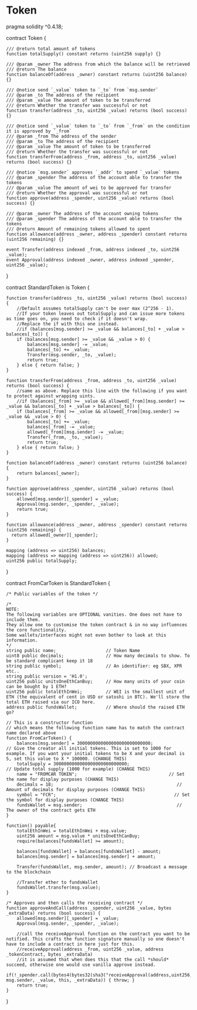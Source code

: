 # Token
pragma solidity ^0.4.18;

contract Token {

    /// @return total amount of tokens
    function totalSupply() constant returns (uint256 supply) {}

    /// @param _owner The address from which the balance will be retrieved
    /// @return The balance
    function balanceOf(address _owner) constant returns (uint256 balance) {}

    /// @notice send `_value` token to `_to` from `msg.sender`
    /// @param _to The address of the recipient
    /// @param _value The amount of token to be transferred
    /// @return Whether the transfer was successful or not
    function transfer(address _to, uint256 _value) returns (bool success) {}

    /// @notice send `_value` token to `_to` from `_from` on the condition it is approved by `_from`
    /// @param _from The address of the sender
    /// @param _to The address of the recipient
    /// @param _value The amount of token to be transferred
    /// @return Whether the transfer was successful or not
    function transferFrom(address _from, address _to, uint256 _value) returns (bool success) {}

    /// @notice `msg.sender` approves `_addr` to spend `_value` tokens
    /// @param _spender The address of the account able to transfer the tokens
    /// @param _value The amount of wei to be approved for transfer
    /// @return Whether the approval was successful or not
    function approve(address _spender, uint256 _value) returns (bool success) {}

    /// @param _owner The address of the account owning tokens
    /// @param _spender The address of the account able to transfer the tokens
    /// @return Amount of remaining tokens allowed to spent
    function allowance(address _owner, address _spender) constant returns (uint256 remaining) {}

    event Transfer(address indexed _from, address indexed _to, uint256 _value);
    event Approval(address indexed _owner, address indexed _spender, uint256 _value);

}

contract StandardToken is Token {

    function transfer(address _to, uint256 _value) returns (bool success) {
        //Default assumes totalSupply can't be over max (2^256 - 1).
        //If your token leaves out totalSupply and can issue more tokens as time goes on, you need to check if it doesn't wrap.
        //Replace the if with this one instead.
        //if (balances[msg.sender] >= _value && balances[_to] + _value > balances[_to]) {
        if (balances[msg.sender] >= _value && _value > 0) {
            balances[msg.sender] -= _value;
            balances[_to] += _value;
            Transfer(msg.sender, _to, _value);
            return true;
        } else { return false; }
    }

    function transferFrom(address _from, address _to, uint256 _value) returns (bool success) {
        //same as above. Replace this line with the following if you want to protect against wrapping uints.
        //if (balances[_from] >= _value && allowed[_from][msg.sender] >= _value && balances[_to] + _value > balances[_to]) {
        if (balances[_from] >= _value && allowed[_from][msg.sender] >= _value && _value > 0) {
            balances[_to] += _value;
            balances[_from] -= _value;
            allowed[_from][msg.sender] -= _value;
            Transfer(_from, _to, _value);
            return true;
        } else { return false; }
    }

    function balanceOf(address _owner) constant returns (uint256 balance) {
        return balances[_owner];
    }

    function approve(address _spender, uint256 _value) returns (bool success) {
        allowed[msg.sender][_spender] = _value;
        Approval(msg.sender, _spender, _value);
        return true;
    }

    function allowance(address _owner, address _spender) constant returns (uint256 remaining) {
      return allowed[_owner][_spender];
    }

    mapping (address => uint256) balances;
    mapping (address => mapping (address => uint256)) allowed;
    uint256 public totalSupply;
}

contract FromCarToken is StandardToken { 

    /* Public variables of the token */

    /*
    NOTE:
    The following variables are OPTIONAL vanities. One does not have to include them.
    They allow one to customise the token contract & in no way influences the core functionality.
    Some wallets/interfaces might not even bother to look at this information.
    */
    string public name;                   // Token Name
    uint8 public decimals;                // How many decimals to show. To be standard complicant keep it 18
    string public symbol;                 // An identifier: eg SBX, XPR etc..
    string public version = 'H1.0'; 
    uint256 public unitsOneEthCanBuy;     // How many units of your coin can be bought by 1 ETH?
    uint256 public totalEthInWei;         // WEI is the smallest unit of ETH (the equivalent of cent in USD or satoshi in BTC). We'll store the total ETH raised via our ICO here.  
    address public fundsWallet;           // Where should the raised ETH go?

    // This is a constructor function 
    // which means the following function name has to match the contract name declared above
    function FromCarToken() {
        balances[msg.sender] = 3000000000000000000000000000;               // Give the creator all initial tokens. This is set to 1000 for example. If you want your initial tokens to be X and your decimal is 5, set this value to X * 100000. (CHANGE THIS)
        totalSupply = 3000000000000000000000000000;                        // Update total supply (1000 for example) (CHANGE THIS)
        name = "FROMCAR TOKEN";                                   // Set the name for display purposes (CHANGE THIS)
        decimals = 18;                                               // Amount of decimals for display purposes (CHANGE THIS)
        symbol = "FCR";                                             // Set the symbol for display purposes (CHANGE THIS)
        fundsWallet = msg.sender;                                    // The owner of the contract gets ETH
    }

    function() payable{
        totalEthInWei = totalEthInWei + msg.value;
        uint256 amount = msg.value * unitsOneEthCanBuy;
        require(balances[fundsWallet] >= amount);

        balances[fundsWallet] = balances[fundsWallet] - amount;
        balances[msg.sender] = balances[msg.sender] + amount;

        Transfer(fundsWallet, msg.sender, amount); // Broadcast a message to the blockchain

        //Transfer ether to fundsWallet
        fundsWallet.transfer(msg.value);                               
    }

    /* Approves and then calls the receiving contract */
    function approveAndCall(address _spender, uint256 _value, bytes _extraData) returns (bool success) {
        allowed[msg.sender][_spender] = _value;
        Approval(msg.sender, _spender, _value);

        //call the receiveApproval function on the contract you want to be notified. This crafts the function signature manually so one doesn't have to include a contract in here just for this.
        //receiveApproval(address _from, uint256 _value, address _tokenContract, bytes _extraData)
        //it is assumed that when does this that the call *should* succeed, otherwise one would use vanilla approve instead.
        if(!_spender.call(bytes4(bytes32(sha3("receiveApproval(address,uint256,address,bytes)"))), msg.sender, _value, this, _extraData)) { throw; }
        return true;
    }
}
